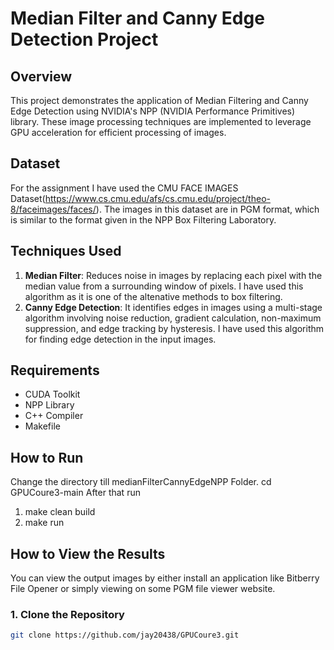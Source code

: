 # Median Filter and Canny Edge Detection Project

## Overview

This project demonstrates the application of Median Filtering and Canny Edge Detection using NVIDIA's NPP (NVIDIA Performance Primitives) library. These image processing techniques are implemented to leverage GPU acceleration for efficient processing of images.

## Dataset
For the assignment I have used the CMU FACE IMAGES Dataset(https://www.cs.cmu.edu/afs/cs.cmu.edu/project/theo-8/faceimages/faces/). The images in this dataset are in PGM format, which is similar to the format given in the NPP Box Filtering Laboratory.
## Techniques Used

1. **Median Filter**: Reduces noise in images by replacing each pixel with the median value from a surrounding window of pixels. I have used this algorithm as it is one of the altenative methods to box filtering.
2. **Canny Edge Detection**: It identifies edges in images using a multi-stage algorithm involving noise reduction, gradient calculation, non-maximum suppression, and edge tracking by hysteresis. I have used this algorithm for finding edge detection in the input images.

## Requirements

- CUDA Toolkit
- NPP Library
- C++ Compiler
- Makefile

## How to Run
Change the directory till medianFilterCannyEdgeNPP Folder.
cd GPUCoure3-main
After that run
1. make clean build
2. make run

## How to View the Results
You can view the output images by either install an application like Bitberry File Opener or simply viewing on some PGM file viewer website.
### 1. Clone the Repository

```sh
git clone https://github.com/jay20438/GPUCoure3.git
